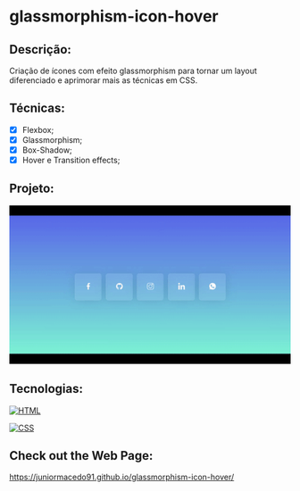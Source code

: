 # glassmorphism-icon-hover

## Descrição:
Criação de ícones com efeito glassmorphism para tornar um layout diferenciado e aprimorar mais as técnicas em CSS.

## Técnicas:
 - [x] Flexbox;
 - [x] Glassmorphism;
 - [x] Box-Shadow;
 - [x] Hover e Transition effects;

## Projeto:

<p align="center">
  <img src="glass-menu.gif" width="800px">
</p>

## Tecnologias:

[![HTML](https://img.shields.io/badge/HTML-red?style=for-the-badge&logo=HTML5&labelColor=black)](https://github.com/JuniorMacedo91)

[![CSS](https://img.shields.io/badge/CSS3-blue?style=for-the-badge&logo=CSS3&labelColor=black)](https://github.com/JuniorMacedo91)

## Check out the Web Page:
https://juniormacedo91.github.io/glassmorphism-icon-hover/
